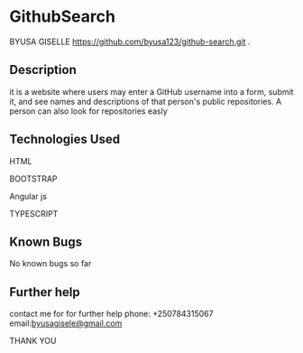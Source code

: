 # GithubSearch

BYUSA GISELLE
https://github.com/byusa123/github-search.git  .

## Description
it is  a website where users may enter a GitHub username into a form, submit it, and see names and descriptions of that person's public repositories. A person can also look for repositories easly


## Technologies Used
HTML

BOOTSTRAP

Angular js

TYPESCRIPT
## Known Bugs

No known bugs so far



## Further help

contact me for for further help
 phone: +250784315067
 email:byusagisele@gmail.com

 THANK YOU